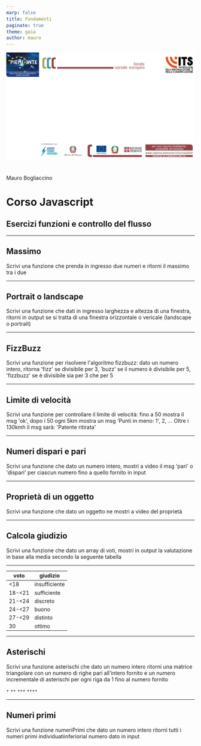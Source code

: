 ```yaml
---
marp: false
title: Fondamenti
paginate: true
theme: gaia
author: mauro
---
```


![bg](./ITS_BG_Slide.jpg)

#

Mauro Bogliaccino

# Corso Javascript

## Esercizi funzioni e controllo del flusso

---

## Massimo

Scrivi una funzione che prenda in ingresso due numeri e ritorni il massimo tra i due

---

## Portrait o landscape

Scrivi una funzione che dati in ingresso larghezza e altezza di una finestra, ritorni in output se si tratta di una finestra orizzontale o vericale (landscape o portrait) 

---

## FizzBuzz

Scrivi una funzione per risolvere l'algoritmo fizzbuzz: dato un numero intero, ritorna 'fizz' se divisibile per 3, 'buzz' se il numero è divisibile per 5, 'fizzbuzz' se è divisibile sia per 3 che per 5

---

## Limite di velocità

Scrivi una funzione per controllare il limite di velocità: fino a 50 mostra il msg 'ok', dopo i 50 ogni 5km mostra un msg 'Punti in meno: 1', 2, ... Oltre i 130kmh il msg sarà: 'Patente ritirata'

---

## Numeri dispari e pari

Scrivi una funzione che dato un numero intero, mostri a video il msg 'pari' o 'dispari' per ciascun numero fino a quello fornito in input

---

## Proprietà di un oggetto

Scrivi una funzione che dato un oggetto ne mostri a video del proprietà

---

## Calcola giudizio

Scrivi una funzione che dato un array di voti, mostri in output  la valutazione in base alla media secondo la seguente tabella

---

voto|giudizio
---|---
<18|insufficiente
18-<21|sufficiente
21-<24|discreto
24-<27|buono
27-<29|distinto
30|ottimo

---

## Asterischi

Scrivi una funzione asterischi che dato un numero intero ritorni una matrice triangolare con un numero di righe pari all'intero fornito e un numero incrementale di asterischi per ogni riga da 1 fino al numero fornito

`*`
`**`
`***`
`****`

---

## Numeri primi

Scrivi una funzione numeriPrimi che dato un numero intero ritorni tutti i numeri primi individuatiinferiorial numero dato in input
